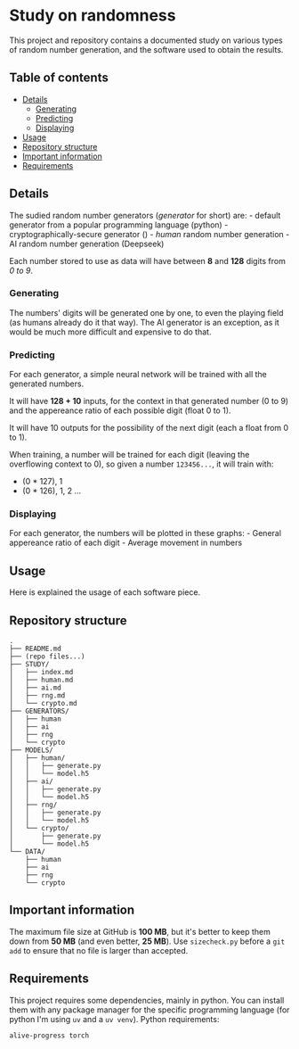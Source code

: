 # Study on randomness
This project and repository contains a documented study on various types of random number generation, and the software used to obtain the results.

<!-- START doctoc generated TOC please keep comment here to allow auto update -->
<!-- DON'T EDIT THIS SECTION, INSTEAD RE-RUN doctoc TO UPDATE -->
## Table of contents

- [Details](#details)
  - [Generating](#generating)
  - [Predicting](#predicting)
  - [Displaying](#displaying)
- [Usage](#usage)
- [Repository structure](#repository-structure)
- [Important information](#important-information)
- [Requirements](#requirements)

<!-- END doctoc generated TOC please keep comment here to allow auto update -->

## Details
The sudied random number generators (*generator* for short) are:
    - default generator from a popular programming language (python)
    - cryptographically-secure generator ()
    - *human* random number generation
    - AI random number generation (Deepseek)
    
Each number stored to use as data will have between **8** and **128** digits from *0 to 9*.

### Generating
The numbers' digits will be generated one by one, to even the playing field (as humans already do it that way). The AI generator is an exception, as it would be much more difficult and expensive to do that.

### Predicting
For each generator, a simple neural network will be trained with all the generated numbers.

It will have **128 + 10** inputs, for the context in that generated number (0 to 9) and the appereance ratio of each possible digit (float 0 to 1). 

It will have 10 outputs for the possibility of the next digit (each a float from 0 to 1).

When training, a number will be trained for each digit (leaving the overflowing context to 0), so given a number `123456...`, it will train with:
- (0 * 127), 1
- (0 * 126), 1, 2
...

### Displaying
For each generator, the numbers will be plotted in these graphs:
    - General appereance ratio of each digit
    - Average movement in numbers
    
## Usage
Here is explained the usage of each software piece.

## Repository structure
<!-- https://tree.nathanfriend.com/?s=(%27options!(%27fancy8~fullPath!false~trailingSlash8~rootDot8)~9(%279%27README62LICENSE2STUDY*index676F6B6362GENERATORS02MODELS7-F-B-3-2DATA0%27)~version!%271%27)*24-*4generate.py*4model.h507FB32%5Cn3*crypto4%20%206.md7*human8!true9source!B*rngF*ai%01FB98764320-* -->
```
.
├── README.md
├── (repo files...)
├── STUDY/
│   ├── index.md
│   ├── human.md
│   ├── ai.md
│   ├── rng.md
│   └── crypto.md
├── GENERATORS/
│   ├── human
│   ├── ai
│   ├── rng
│   └── crypto
├── MODELS/
│   ├── human/
│   │   ├── generate.py
│   │   └── model.h5
│   ├── ai/
│   │   ├── generate.py
│   │   └── model.h5
│   ├── rng/
│   │   ├── generate.py
│   │   └── model.h5
│   └── crypto/
│       ├── generate.py
│       └── model.h5
└── DATA/
    ├── human
    ├── ai
    ├── rng
    └── crypto
```

## Important information
The maximum file size at GitHub is **100 MB**, but it's better to keep them down from **50 MB** (and even better, **25 MB**).
Use `sizecheck.py` before a `git add` to ensure that no file is larger than accepted. 

## Requirements
This project requires some dependencies, mainly in python. You can install them with any package manager for the specific programming language (for python I'm using `uv` and a `uv venv`).
Python requirements: 
```
alive-progress torch
```